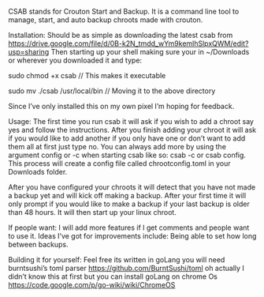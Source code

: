 CSAB stands for Crouton Start and Backup. It is a command line tool to manage, start, and auto backup chroots made with crouton.

Installation:
Should be as simple as downloading the latest csab from https://drive.google.com/file/d/0B-k2N_tmdd_wYm9kemlhSlpxQWM/edit?usp=sharing 
Then starting up your shell making sure your in ~/Downloads or wherever you downloaded it and type:

sudo chmod +x csab
// This makes it executable

sudo mv ./csab /usr/local/bin
// Moving it to the above directory

Since I’ve only installed this on my own pixel I’m hoping for feedback.

Usage:
The first time you run csab it will ask if you wish to add a chroot say yes and follow the instructions. After you finish adding your chroot it will ask if you would like to add another if you only have one or don’t want to add them all at first just type no. You can always add more by using the argument config or -c when starting csab like so: csab -c or csab config. This process will create a config file called chrootconfig.toml in your Downloads folder.

After you have configured your chroots it will detect that you have not made a backup yet and will kick off making a backup. After your first time it will only prompt if you would like to make a backup if your last backup is older than 48 hours. It will then start up your linux chroot.

If people want:
I will add more features if I get comments and people want to use it. Ideas I’ve got for improvements include:
Being able to set how long between backups.

Building it for yourself:
Feel free its written in goLang you will need burntsushi’s toml parser https://github.com/BurntSushi/toml oh actually I didn’t know this at first but you can install goLang on chrome Os https://code.google.com/p/go-wiki/wiki/ChromeOS
